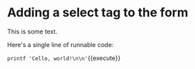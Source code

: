 # Adding a select tag to the form

This is some text.

Here's a single line of runnable code:

`printf 'Cello, world!\n\n'`{{execute}}

